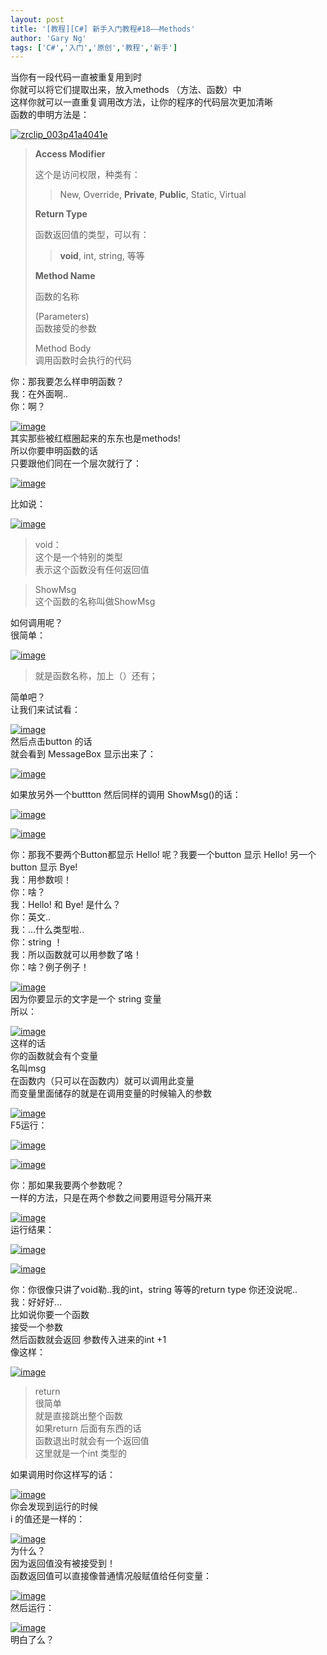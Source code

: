 ```yaml
---
layout: post
title: '[教程][C#] 新手入门教程#18——Methods'
author: 'Gary Ng'
tags: ['C#','入门','原创','教程','新手']
---
```


当你有一段代码一直被重复用到时  
 你就可以将它们提取出来，放入methods （方法、函数）中  
 这样你就可以一直重复调用改方法，让你的程序的代码层次更加清晰  
 函数的申明方法是：  

[![zrclip\_003p41a4041e](http://lh6.ggpht.com/-CNqo6tPSOk0/UpGlkKrUXcI/AAAAAAAAGUU/ThhhAyKo71o/zrclip_003p41a4041e_thumb.png?imgmax=800 "zrclip_003p41a4041e")](http://lh5.ggpht.com/-0VKnLiV0-I4/UpGljDJfGxI/AAAAAAAAGUM/xdHr03otkdE/s1600-h/zrclip_003p41a4041e2.png)  

> **Access Modifier**
>
>  这个是访问权限，种类有：  
>
> > New, Override, **Private**, **Public**, Static, Virtual
>
>   
>
> **Return Type**
>
>  函数返回值的类型，可以有：  
>
> > **void**, int, string, 等等
>
>   
>
> **Method Name**
>
>  函数的名称  
>
> (Parameters)  
>  函数接受的参数  
>
> Method Body  
>  调用函数时会执行的代码  

  
 你：那我要怎么样申明函数？  
 我：在外面啊..  
 你：啊？  

[![image](http://lh4.ggpht.com/-1lCqfmJTe8Y/UpGlmXgRJ1I/AAAAAAAAGUk/88lo-3qY2Pk/image_thumb.png?imgmax=800 "image")](http://lh3.ggpht.com/-XC25-Dat3-w/UpGllX0QRtI/AAAAAAAAGUc/ncoHnoFHQWM/s1600-h/image2.png)  
 其实那些被红框圈起来的东东也是methods!  
 所以你要申明函数的话  
 只要跟他们同在一个层次就行了：  

[![image](http://lh5.ggpht.com/-K_8f6uf88n0/UpGlol4hOBI/AAAAAAAAGU0/PEig_C6yda8/image_thumb3%25255B1%25255D.png?imgmax=800 "image")](http://lh5.ggpht.com/-S15XpjL0atA/UpGlndvWkyI/AAAAAAAAGUs/A5ZKNiTwT4I/s1600-h/image11.png)  
  
 比如说：  

[![image](http://lh4.ggpht.com/-r7vhackMaIQ/UpGlqyobn6I/AAAAAAAAGVE/Ic5gvXxvmIw/image_thumb6.png?imgmax=800 "image")](http://lh3.ggpht.com/-BN_7ycYN-Lo/UpGlp7cW6zI/AAAAAAAAGU8/7qehgskZ0yM/s1600-h/image20.png)  

> void：  
>  这个是一个特别的类型  
>  表示这个函数没有任何返回值

> ShowMsg  
>  这个函数的名称叫做ShowMsg

如何调用呢？  
 很简单：  

[![image](http://lh4.ggpht.com/-cKphlGv5FSc/UpGls7YPTsI/AAAAAAAAGVU/kKGyoLhHuFk/image_thumb7.png?imgmax=800 "image")](http://lh4.ggpht.com/-JO_Tx_TExAE/UpGlryT3t_I/AAAAAAAAGVM/dfZ4aLLNoOE/s1600-h/image23.png)  

> 就是函数名称，加上（）还有；

简单吧？  
 让我们来试试看：  

[![image](http://lh6.ggpht.com/-513liL0U4WE/UpGluw_JLSI/AAAAAAAAGVk/hqFWKZFLE30/image_thumb8%25255B1%25255D.png?imgmax=800 "image")](http://lh5.ggpht.com/-nrr0SXZsZZc/UpGltoDlX3I/AAAAAAAAGVc/6NcBnLAzV6A/s1600-h/image26.png)  
 然后点击button 的话  
 就会看到 MessageBox 显示出来了：  

[![image](http://lh4.ggpht.com/-enGrhkuhaLM/UpGlw4dfpMI/AAAAAAAAGV0/cWmw1d5yTco/image_thumb9.png?imgmax=800 "image")](http://lh3.ggpht.com/-60P-Hfsw99k/UpGlvjS3pgI/AAAAAAAAGVs/co2kLR1CFqc/s1600-h/image29.png)  
  
 如果放另外一个buttton 然后同样的调用 ShowMsg()的话：  

[![image](http://lh6.ggpht.com/-QScFJ9yA6h4/UpGly5WdeiI/AAAAAAAAGWE/VsVzURh2rlA/image_thumb1.png?imgmax=800 "image")](http://lh5.ggpht.com/-ehGPnICou24/UpGlxwZY4JI/AAAAAAAAGV8/prUPEhUB1q8/s1600-h/image3.png)  

[![image](http://lh5.ggpht.com/-_aP0g6aftTo/UpGl07EkHpI/AAAAAAAAGWU/3DlBTSvOu1I/image_thumb2.png?imgmax=800 "image")](http://lh5.ggpht.com/-Th93Hz-K5xs/UpGl0GIHNKI/AAAAAAAAGWM/sOgqmDXx_oI/s1600-h/image6.png)  
  
  
 你：那我不要两个Button都显示 Hello! 呢？我要一个button 显示 Hello!
另一个button 显示 Bye!  
 我：用参数呗！  
 你：啥？  
 我：Hello! 和 Bye! 是什么？  
 你：英文..  
 我：…什么类型啦..  
 你：string ！  
 我：所以函数就可以用参数了咯！  
 你：啥？例子例子！  

[![image](http://lh5.ggpht.com/-rNYGVHU3BSI/UpGl3YvG6kI/AAAAAAAAGWk/zJW3_aJ45Q0/image_thumb3.png?imgmax=800 "image")](http://lh6.ggpht.com/-aI5dmX0-9lo/UpGl2F64BBI/AAAAAAAAGWc/VvIU3zQ3ty0/s1600-h/image9%25255B1%25255D.png)  
 因为你要显示的文字是一个 string 变量  
 所以：  

[![image](http://lh3.ggpht.com/-C1xHqEyfwwI/UpGl5nxvVbI/AAAAAAAAGW0/sL3Rf--Y12s/image_thumb4.png?imgmax=800 "image")](http://lh4.ggpht.com/-LI8Pv9pQU60/UpGl4VP5OoI/AAAAAAAAGWs/VuI-SG2U3Ck/s1600-h/image12.png)  
 这样的话  
 你的函数就会有个变量  
 名叫msg  
 在函数内（只可以在函数内）就可以调用此变量  
 而变量里面储存的就是在调用变量的时候输入的参数  

[![image](http://lh3.ggpht.com/-cwB5LMHU0M4/UpGl7TbIiDI/AAAAAAAAGXE/mx8in2ExgCE/image_thumb5.png?imgmax=800 "image")](http://lh3.ggpht.com/-Kge5onSdisM/UpGl6nkndQI/AAAAAAAAGW8/b1HugNlUZ5Y/s1600-h/image15.png)  
 F5运行：  

[![image](http://lh3.ggpht.com/-s12Xrnh2hTk/UpGl9mCb46I/AAAAAAAAGXU/KKpsYs0ioMY/image_thumb6%25255B1%25255D.png?imgmax=800 "image")](http://lh6.ggpht.com/-XUbiwImwC8g/UpGl8lnGZPI/AAAAAAAAGXM/RyBHma1g-p4/s1600-h/image18%25255B1%25255D.png)  

[![image](http://lh6.ggpht.com/-amUTw7DHcXc/UpGl_Y5fHVI/AAAAAAAAGXk/Mma92EtEi3U/image_thumb7%25255B1%25255D.png?imgmax=800 "image")](http://lh3.ggpht.com/-DKXPipQL-jg/UpGl-kYbA7I/AAAAAAAAGXc/X568LrawVWQ/s1600-h/image21%25255B1%25255D.png)  
  
 你：那如果我要两个参数呢？  
 一样的方法，只是在两个参数之间要用逗号分隔开来  

[![image](http://lh4.ggpht.com/-RxnPGRUkVqk/UpGmB8lLzwI/AAAAAAAAGX0/vsUp6P5Z6ik/image_thumb8.png?imgmax=800 "image")](http://lh5.ggpht.com/-uZdXfqQcGNE/UpGmAua5OOI/AAAAAAAAGXs/pGogzc_M774/s1600-h/image24%25255B1%25255D.png)  
 运行结果：  

[![image](http://lh6.ggpht.com/-lcMvvmI4MdU/UpGmD1wdpyI/AAAAAAAAGYE/999DpsuZ0aY/image_thumb9%25255B1%25255D.png?imgmax=800 "image")](http://lh6.ggpht.com/-THbNRvjqPgQ/UpGmC_ZVdMI/AAAAAAAAGX8/IcsLkPWmQFU/s1600-h/image27%25255B1%25255D.png)  

[![image](http://lh4.ggpht.com/-lrBQ9j6RtaU/UpGmGKQG2yI/AAAAAAAAGYU/MrKmFcnl9Cw/image_thumb10.png?imgmax=800 "image")](http://lh5.ggpht.com/-NqOo01s8Fv0/UpGmEjbFBaI/AAAAAAAAGYM/pJvKu_PZhe8/s1600-h/image30.png)  
  
 你：你很像只讲了void勒..我的int，string 等等的return type
你还没说呢..  
 我：好好好…  
 比如说你要一个函数  
 接受一个参数  
 然后函数就会返回 参数传入进来的int +1  
 像这样：  

[![image](http://lh5.ggpht.com/-HujKLdxNhvk/UpGmJTXCNuI/AAAAAAAAGYk/oJ7ZMoUC0vk/image_thumb%25255B3%25255D.png?imgmax=800 "image")](http://lh4.ggpht.com/-LN0LPis-79Q/UpGmHt00dZI/AAAAAAAAGYc/Qs8cVbxVynE/s1600-h/image%25255B9%25255D.png)  

> return  
>  很简单  
>  就是直接跳出整个函数  
>  如果return 后面有东西的话  
>  函数退出时就会有一个返回值  
>  这里就是一个int 类型的

如果调用时你这样写的话：  

[![image](http://lh5.ggpht.com/-Tuu8jBmDsQw/UpGmLbkC74I/AAAAAAAAGY0/D_4JtszDqvQ/image_thumb%25255B4%25255D.png?imgmax=800 "image")](http://lh3.ggpht.com/-I3c0UsUSykQ/UpGmKR0cUqI/AAAAAAAAGYs/xbC7dErOEcQ/s1600-h/image%25255B12%25255D.png)  
 你会发现到运行的时候  
 i 的值还是一样的：  

[![image](http://lh6.ggpht.com/-ITrFtxzG-kA/UpGmOYHHw3I/AAAAAAAAGZE/WN0BK03XCFQ/image_thumb%25255B5%25255D.png?imgmax=800 "image")](http://lh4.ggpht.com/-hdhgSLqXnSw/UpGmNFFGN2I/AAAAAAAAGY8/AJkVTb644_4/s1600-h/image%25255B15%25255D.png)  
 为什么？  
 因为返回值没有被接受到！  
 函数返回值可以直接像普通情况般赋值给任何变量：  

[![image](http://lh5.ggpht.com/-wOqHxZcZ4U0/UpGmQaD6boI/AAAAAAAAGZU/0C9hPP0ZaYk/image_thumb%25255B6%25255D.png?imgmax=800 "image")](http://lh3.ggpht.com/-Cu68j2YmfRs/UpGmPeBESSI/AAAAAAAAGZM/SGlYdrsU49M/s1600-h/image%25255B18%25255D.png)  
 然后运行：  

[![image](http://lh4.ggpht.com/-p7aIed6KeI4/UpGmTPDW0pI/AAAAAAAAGZk/7aXPXikveoY/image_thumb%25255B7%25255D.png?imgmax=800 "image")](http://lh3.ggpht.com/-xLikMCaGky8/UpGmR9UOheI/AAAAAAAAGZc/5ri9LrLNCHs/s1600-h/image%25255B21%25255D.png)  
 明白了么？  
  
  
  
  

